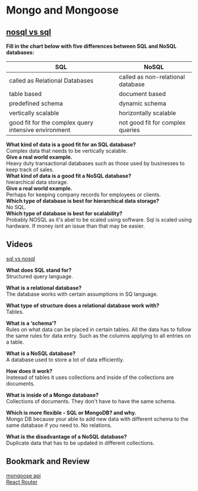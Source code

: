 # Mongo and Mongoose

## [nosql vs sql](https://www.thegeekstuff.com/2014/01/sql-vs-nosql-db/?utm_source=tuicool)

**Fill in the chart below with five differences between SQL and NoSQL databases:**  

| SQL |	NoSQL |
|-----|-------|
| called as Relational Databases | called as non-relational database|
| table based | document based |
| predefined schema | dynamic schema |
| vertically scalable | horizontally scalable |
|good fit for the complex query intensive environment | not good fit for complex queries |
	 
**What kind of data is a good fit for an SQL database?**  
Complex data that needs to be vertically scalable.  
**Give a real world example.**  
Heavy duty transactional databases such as those used by businesses to keep track of sales.  
**What kind of data is a good fit a NoSQL database?**  
hierarchical data storage.  
**Give a real world example.**  
Perhaps for keeping company records for employees or clients.  
**Which type of database is best for hierarchical data storage?**  
No SQL.  
**Which type of database is best for scalability?**  
Probably NOSQL as it's abel to be scaled using software. Sql is scaled using hardware. If money isnt an issue than that may be easier.  

## Videos

[sql vs nosql](https://www.youtube.com/watch?v=ZS_kXvOeQ5Y)

**What does SQL stand for?**  
Structured query language.  

**What is a relational database?**  
The database works with certain assumptions in SQ language.  

**What type of structure does a relational database work with?**  
Tables.  

**What is a ‘schema’?**  
Rules on what data can be placed in certain tables.  All the data has to follow the same rules for data entry. Such as the columns applying to all entries on a table.  

**What is a NoSQL database?**  
A database used to store a lot of data efficiently.  

**How does it work?**  
Insteead of tables it uses collections and inside of the collections are documents.  

**What is inside of a Mongo database?**  
Collections of documents. They don't have to have the same schema.  

**Which is more flexible - SQL or MongoDB? and why.**  
Mongo DB because your able to add new data with different schema to the same database if you need to. No relations.  

**What is the disadvantage of a NoSQL database?**  
Duplicate data that has to be updated in different collections.  

## Bookmark and Review  

[mongoose api](https://mongoosejs.com/docs/api.html#Model)  
[React Router](https://reactrouter.com/web/api/BrowserRouter)  
